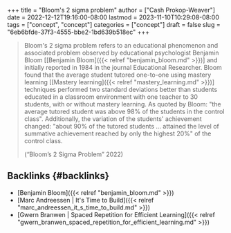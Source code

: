 +++
title = "Bloom's 2 sigma problem"
author = ["Cash Prokop-Weaver"]
date = 2022-12-12T19:16:00-08:00
lastmod = 2023-11-10T10:29:08-08:00
tags = ["concept", "concept"]
categories = ["concept"]
draft = false
slug = "6eb6bfde-37f3-4555-bbe2-1bd639b518ec"
+++

> Bloom's 2 sigma problem refers to an educational phenomenon and associated problem observed by educational psychologist Benjamin Bloom [[Benjamin Bloom]({{< relref "benjamin_bloom.md" >}})] and initially reported in 1984 in the journal Educational Researcher. Bloom found that the average student tutored one-to-one using mastery learning [[Mastery learning]({{< relref "mastery_learning.md" >}})] techniques performed two standard deviations better than students educated in a classroom environment with one teacher to 30 students, with or without mastery learning. As quoted by Bloom: "the average tutored student was above 98% of the students in the control class". Additionally, the variation of the students' achievement changed: "about 90% of the tutored students ... attained the level of summative achievement reached by only the highest 20%" of the control class.
>
> (“Bloom’s 2 Sigma Problem” 2022)


## Backlinks {#backlinks}

-   [Benjamin Bloom]({{< relref "benjamin_bloom.md" >}})
-   [Marc Andreessen | It's Time to Build]({{< relref "marc_andreessen_it_s_time_to_build.md" >}})
-   [Gwern Branwen | Spaced Repetition for Efficient Learning]({{< relref "gwern_branwen_spaced_repetition_for_efficient_learning.md" >}})
